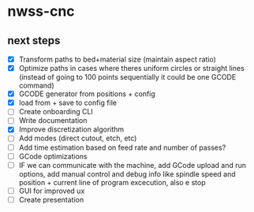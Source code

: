 # nwss-cnc

## next steps

- [X] Transform paths to bed+material size (maintain aspect ratio)
- [X] Optimize paths in cases where theres uniform circles or straight lines (instead of going to 100 points sequentially it could be one GCODE command)
- [X] GCODE generator from positions + config
- [X] load from + save to config file
- [ ] Create onboarding CLI
- [ ] Write documentation
- [X] Improve discretization algorithm
- [ ] Add modes (direct cutout, etch, etc)
- [ ] Add time estimation based on feed rate and number of passes?
- [ ] GCode optimizations
- [ ] IF we can communicate with the machine, add GCode upload and run options, add manual control and debug info like spindle speed and position + current line of program excecution, also e stop
- [ ] GUI for improved ux
- [ ] Create presentation